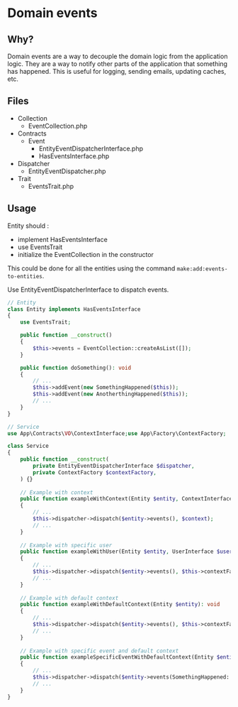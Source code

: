 # Domain events

## Why?

Domain events are a way to decouple the domain logic from the application logic. They are a way to notify other parts of the application that something has happened. This is useful for logging, sending emails, updating caches, etc.

## Files
- Collection
  - EventCollection.php
- Contracts
  - Event
    - EntityEventDispatcherInterface.php
    - HasEventsInterface.php
- Dispatcher
  - EntityEventDispatcher.php
- Trait
  - EventsTrait.php

## Usage

Entity should :
- implement HasEventsInterface
- use EventsTrait
- initialize the EventCollection in the constructor

This could be done for all the entities using the command `make:add:events-to-entities`.


Use EntityEventDispatcherInterface to dispatch events.

```php
// Entity
class Entity implements HasEventsInterface
{
    use EventsTrait;

    public function __construct()
    {
        $this->events = EventCollection::createAsList([]);
    }

    public function doSomething(): void
    {
        // ...
        $this->addEvent(new SomethingHappened($this));
        $this->addEvent(new AnotherthingHappened($this));
        // ...
    }
}
```

```php
// Service
use App\Contracts\VO\ContextInterface;use App\Factory\ContextFactory;

class Service
{
    public function __construct(
        private EntityEventDispatcherInterface $dispatcher,
        private ContextFactory $contextFactory,
    ) {}
    
    // Example with context
    public function exampleWithContext(Entity $entity, ContextInterface $context): void
    {
        // ...
        $this->dispatcher->dispatch($entity->events(), $context);
        // ...
    }
    
    // Example with specific user
    public function exampleWithUser(Entity $entity, UserInterface $user): void
    {
        // ...
        $this->dispatcher->dispatch($entity->events(), $this->contextFactory->create($user));
        // ...
    }
    
    // Example with default context
    public function exampleWithDefaultContext(Entity $entity): void
    {
        // ...
        $this->dispatcher->dispatch($entity->events(), $this->contextFactory->create());
        // ...
    }
    
    // Example with specific event and default context
    public function exampleSpecificEventWithDefaultContext(Entity $entity): void
    {
        // ...
        $this->dispatcher->dispatch($entity->events(SomethingHappened::class));
        // ...
    }
}
```



